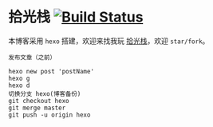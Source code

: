 # 拾光栈  [![Build Status](https://travis-ci.org/awaity/awaity.github.io.svg?branch=hexo)](https://travis-ci.org/awaity/awaity.github.io)

本博客采用 `hexo` 搭建，欢迎来找我玩 [拾光栈](https://www.awaity.cn)，欢迎 `star/fork`。





```
发布文章（之前）

hexo new post 'postName'
hexo g 
hexo d
切换分支 hexo(博客备份)
git checkout hexo
git merge master 
git push -u origin hexo


```



